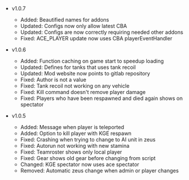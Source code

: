- v1.0.7
  - Added: Beautified names for addons
  - Updated: Configs now only allow latest CBA
  - Updated: Configs are now correctly requiring needed other addons
  - Fixed: ACE_PLAYER update now uses CBA playerEventHandler

- v1.0.6
  - Added: Function caching on game start to speedup loading
  - Updated: Defines for tanks that uses tank recoil
  - Updated: Mod website now points to gitlab repository
  - Fixed: Author is not a value
  - Fixed: Tank recoil not working on any vehicle
  - Fixed: Kill command doesn't remove player damage
  - Fixed: Players who have been respawned and died again shows on spectator

- v1.0.5
  - Added: Message when player is teleported
  - Added: Option to kill player with KGE respawn
  - Fixed: Crashing when trying to change to AI unit in zeus
  - Fixed: Autorun not working with new stamina
  - Fixed: Teamroster shows only local player
  - Fixed: Gear shows old gear before changing from script
  - Changed: KGE spectator now uses ace spectator
  - Removed: Automatic zeus change when admin or player changes
